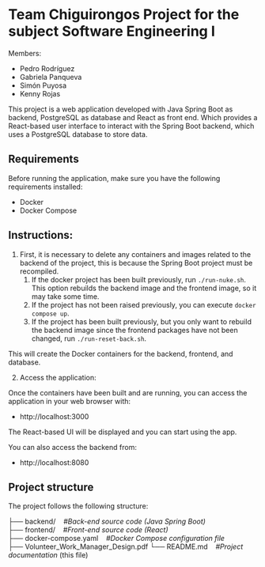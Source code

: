 # Team Chiguirongos Project for the subject Software Engineering I

Members:
- Pedro Rodríguez
- Gabriela Panqueva
- Simón Puyosa
- Kenny Rojas

This project is a web application developed with Java Spring Boot as backend, PostgreSQL as database and React as front end. Which provides a React-based user interface to interact with the Spring Boot backend, which uses a PostgreSQL database to store data.

## Requirements

Before running the application, make sure you have the following requirements installed:

- Docker
- Docker Compose

## Instructions:

1. First, it is necessary to delete any containers and images related to the backend of the project, this is because the Spring Boot project must be recompiled.
    1. If the docker project has been built previously, run `./run-nuke.sh`. This option rebuilds the backend image and the frontend image, so it may take some time.
    2. If the project has not been raised previously, you can execute `docker compose up`.
    3. If the project has been built previously, but you only want to rebuild the backend image since the frontend packages have not been changed, run `./run-reset-back.sh`.

This will create the Docker containers for the backend, frontend, and database.

2. Access the application:

Once the containers have been built and are running, you can access the application in your web browser with:

- http://localhost:3000

The React-based UI will be displayed and you can start using the app.

You can also access the backend from:

- http://localhost:8080

## Project structure

The project follows the following structure:

├── backend/ &nbsp;&nbsp;&nbsp;_#Back-end source code (Java Spring Boot)_<br>
├── frontend/ &nbsp;&nbsp;&nbsp;_#Front-end source code (React)_<br>
├── docker-compose.yaml &nbsp;&nbsp;&nbsp;_#Docker Compose configuration file_<br>
├── Volunteer_Work_Manager_Design.pdf 
└── README.md &nbsp;&nbsp;&nbsp;_#Project documentation_ (this file)
